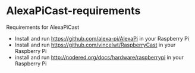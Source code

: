 # AlexaPiCast-requirements
Requirements for AlexaPiCast

* Install and run  https://github.com/alexa-pi/AlexaPi in your Raspberry Pi
* Install and run https://github.com/vincelwt/RaspberryCast in your Raspberry Pi
* install and run http://nodered.org/docs/hardware/raspberrypi in your Raspberry Pi

